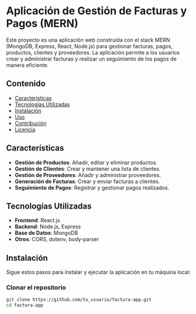# Aplicación de Gestión de Facturas y Pagos (MERN)

Este proyecto es una aplicación web construida con el stack MERN (MongoDB, Express, React, Node.js) para gestionar facturas, pagos, productos, clientes y proveedores. La aplicación permite a los usuarios crear y administrar facturas y realizar un seguimiento de los pagos de manera eficiente.

## Contenido

- [Características](#características)
- [Tecnologías Utilizadas](#tecnologías-utilizadas)
- [Instalación](#instalación)
- [Uso](#uso)
- [Contribución](#contribución)
- [Licencia](#licencia)

## Características

- **Gestión de Productos**: Añadir, editar y eliminar productos.
- **Gestión de Clientes**: Crear y mantener una lista de clientes.
- **Gestión de Proveedores**: Añadir y administrar proveedores.
- **Generación de Facturas**: Crear y enviar facturas a clientes.
- **Seguimiento de Pagos**: Registrar y gestionar pagos realizados.

## Tecnologías Utilizadas

- **Frontend**: React.js
- **Backend**: Node.js, Express
- **Base de Datos**: MongoDB
- **Otros**: CORS, dotenv, body-parser

## Instalación

Sigue estos pasos para instalar y ejecutar la aplicación en tu máquina local:

### Clonar el repositorio

```bash
git clone https://github.com/tu_usuario/factura-app.git
cd factura-app
